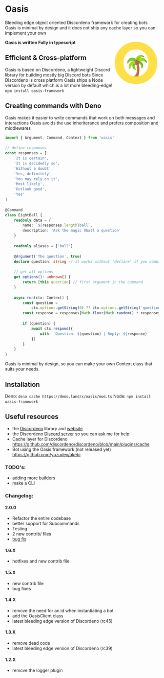 # Oasis

Bleeding edge object oriented Discordeno framework for creating bots Oasis is minimal by design and it does not ship any
cache layer so you can implement your own

<img align="right" src="https://raw.githubusercontent.com/oasisjs/oasis/main/assets/oasis.png" alt="oasis" width=150 height=150 />

**Oasis is written Fully in typescript**

## Efficient & Cross-platform

Oasis is based on Discordeno, a lightweight Discord library for building mostly big Discord bots Since Discordeno is
cross platform Oasis ships a Node version by default which is a lot more bleeding-edge! `npm install oasis-framework`

## Creating commands with Deno

Oasis makes it easier to write commands that work on both messages and interactions Oasis avoids the use inheriterance
and prefers composition and middlewares

```ts
import { Argument, Command, Context } from 'oasis'

// define responses
const responses = [
	'It is certain',
	'It is decidedly so',
	'Without a doubt',
	'Yes, definitely',
	'You may rely on it',
	'Most likely',
	'Outlook good',
	'Yes'
]

@Command
class EightBall {
	readonly data = {
		name: `${responses.length}ball`,
		description: 'Ask the magic 8ball a question'
	}

	readonly aliases = ['ball']

	@Argument('The question', true)
	declare question: string // it works without 'declare' if you compile down to ES2020

	// get all options
	get options(): unknown[] {
		return [this.question] // first argument in the command
	}

	async run(ctx: Context) {
		const question =
			ctx.options.getString(0) ?? ctx.options.getString('question')
		const response = responses[Math.floor(Math.random() * responses.length)]

		if (question) {
			await ctx.respond({
				with: `Question: ${question} | Reply: ${response}`
			})
		}
	}
}
```

Oasis is minimal by design, so you can make your own Context class that suits your needs.

## Installation

Deno: `deno cache https://deno.land/x/oasis/mod.ts` Node: `npm install oasis-framework`

## Useful resources

-   the [Discordeno](https://github.com/discordeno/discordeno) library and [website](https://discordeno.mod.land/)
-   the Discordeno [Discord server](https://discord.gg/ddeno) so you can ask me for help
-   Cache layer for Discordeno https://github.com/discordeno/discordeno/blob/main/plugins/cache
-   Bot using the Oasis framework (not released yet) https://github.com/yuzudev/akebi

### TODO's:

-   adding more builders
-   make a CLI

### Changelog:

#### 2.0.0

-   Refactor the entire codebase
-   better support for Subcommands
-   Testing
-   2 new contrib/ files
-   [bug fix](https://github.com/yuzudev/oasis/issues/2#issue-1264940912)

#### 1.6.X

-   hotfixes and new contrib file

#### 1.5.X

-   new contrib file
-   bug fixes

#### 1.4.X

-   remove the need for an id when instantiating a bot
-   add the OasisClient class
-   latest bleeding edge version of Discordeno (rc45)

#### 1.3.X

-   remove dead code
-   latest bleeding edge version of Discordeno (rc39)

#### 1.2.X

-   remove the logger plugin
